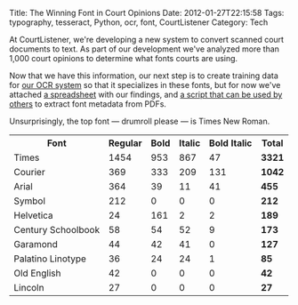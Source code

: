 Title: The Winning Font in Court Opinions
Date: 2012-01-27T22:15:58
Tags: typography, tesseract, Python, ocr, font, CourtListener
Category: Tech


At CourtListener, we're developing a new system to convert scanned court 
documents to text. As part of our development we've analyzed more than 1,000 
court opinions to determine what fonts courts are using. 

Now that we have this information, our next step is to create training data 
for [our OCR system][1] so that it specializes in these fonts, 
but for now we've attached [a spreadsheet][ss] with our findings, 
and [a script that can be used by others][script] to extract font metadata 
from PDFs.

Unsurprisingly, the top font &mdash; drumroll please &mdash; is Times New Roman. 

<table>
    <tr>
        <th>Font</td>
        <th>Regular</td>
        <th>Bold
        <th>Italic
        <th>Bold Italic
        <th>Total
    </tr>
    <tr>
        <td>Times
        <td>1454
        <td>953
        <td>867
        <td>47
        <td><strong>3321</strong>
    </tr>
    <tr>
        <td>Courier
        <td>369
        <td>333
        <td>209
        <td>131
        <td><strong>1042</strong>
    </tr>
    <tr>
        <td>Arial
        <td>364
        <td>39
        <td>11
        <td>41
        <td><strong>455</strong>
    </tr>
    <tr>
        <td>Symbol
        <td>212
        <td>0
        <td>0
        <td>0
        <td><strong>212</strong>
    </tr>
    <tr>
        <td>Helvetica
        <td>24
        <td>161
        <td>2
        <td>2
        <td><strong>189</strong>
    </tr>
    <tr>
        <td>Century Schoolbook
        <td>58
        <td>54
        <td>52
        <td>9
        <td><strong>173</strong>
    </tr>
    <tr>
        <td>Garamond
        <td>44
        <td>42
        <td>41
        <td>0
        <td><strong>127</strong>
    </tr>
    <tr>
        <td>Palatino Linotype
        <td>36
        <td>24
        <td>24
        <td>1
        <td><strong>85</strong>
    </tr>
    <tr>
        <td>Old English
        <td>42
        <td>0
        <td>0
        <td>0
        <td><strong>42</strong>
    </tr>
    <tr>
        <td>Lincoln
        <td>27
        <td>0
        <td>0
        <td>0
        <td><strong>27</strong>
    </tr>
</table>

[1]: http://code.google.com/p/tesseract-ocr/
[ss]: {filename}/archive/court-font-analysis/font-analysis.ods
[script]: {filename}/archive/court-font-analysis/extract_font_metadata_from_files.py 

